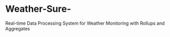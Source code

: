 # Weather-Sure-
Real-time Data Processing System for Weather Monitoring with Rollups and Aggregates
